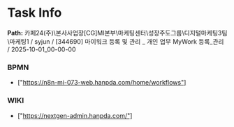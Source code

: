 # Task Info

**Path:** 카페24(주)\본사사업장\[CG]MI본부\마케팅센터\성장주도그룹\디지털마케팅3팀\마케팅1 / syjun / [344690] 마이워크 등록 및 관리 _ 개인 업무 MyWork 등록_관리 / 2025-10-01_00-00-00

### BPMN
- ["https://n8n-mi-073-web.hanpda.com/home/workflows"]

### WIKI
- ["https://nextgen-admin.hanpda.com/"]

